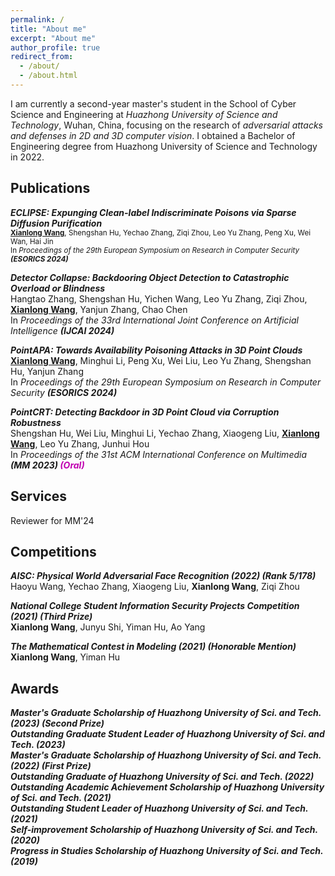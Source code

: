 ```yaml
---
permalink: /
title: "About me"
excerpt: "About me"
author_profile: true
redirect_from: 
  - /about/
  - /about.html
---
```


I am currently a second-year master's student in the School of Cyber Science and Engineering at _Huazhong University of Science and Technology_, Wuhan, China, focusing on the research of _adversarial attacks and defenses in 2D and 3D computer vision_. I obtained a Bachelor of Engineering degree from Huazhong University of Science and Technology in 2022.


 

Publications
------
***ECLIPSE: Expunging Clean-label Indiscriminate Poisons via Sparse Diffusion Purification***   
<small> **<u>Xianlong Wang</u>**, Shengshan Hu, Yechao Zhang, Ziqi Zhou, Leo Yu Zhang, Peng Xu, Wei Wan, Hai Jin   
In _Proceedings of the 29th European Symposium on Research in Computer Security **(ESORICS 2024)**_  </small>


***Detector Collapse: Backdooring Object Detection to Catastrophic Overload or Blindness***   
Hangtao Zhang, Shengshan Hu, Yichen Wang, Leo Yu Zhang, Ziqi Zhou, **<u>Xianlong Wang</u>**, Yanjun Zhang, Chao Chen   
In _Proceedings of the 33rd International Joint Conference on Artificial Intelligence **(IJCAI 2024)**_ 


***PointAPA: Towards Availability Poisoning Attacks in 3D Point Clouds***   
**<u>Xianlong Wang</u>**, Minghui Li, Peng Xu, Wei Liu, Leo Yu Zhang, Shengshan Hu, Yanjun Zhang   
In _Proceedings of the 29th European Symposium on Research in Computer Security **(ESORICS 2024)**_   

***PointCRT: Detecting Backdoor in 3D Point Cloud via Corruption Robustness***   
Shengshan Hu, Wei Liu, Minghui Li, Yechao Zhang, Xiaogeng Liu, **<u>Xianlong Wang</u>**, Leo Yu Zhang, Junhui Hou  
In _Proceedings of the 31st ACM International Conference on Multimedia **(MM 2023) <font color="color: lightblue;"> (Oral) </font>**_  


Services
------
Reviewer for MM'24 



Competitions
------
***AISC: Physical World Adversarial Face Recognition (2022) (Rank 5/178)***  
Haoyu Wang, Yechao Zhang, Xiaogeng Liu, **Xianlong Wang**, Ziqi Zhou  

***National College Student Information Security Projects Competition (2021) (Third Prize)***  
**Xianlong Wang**, Junyu Shi, Yiman Hu, Ao Yang  

***The Mathematical Contest in Modeling (2021) (Honorable Mention)***  
**Xianlong Wang**, Yiman Hu  


Awards
------
***Master's Graduate Scholarship of Huazhong University of Sci. and Tech. (2023) (Second Prize)***  
***Outstanding Graduate Student Leader of Huazhong University of Sci. and Tech. (2023)***  
***Master's Graduate Scholarship of Huazhong University of Sci. and Tech. (2022) (First Prize)***  
***Outstanding Graduate of Huazhong University of Sci. and Tech. (2022)***  
***Outstanding Academic Achievement Scholarship of Huazhong University of Sci. and Tech. (2021)***  
***Outstanding Student Leader of Huazhong University of Sci. and Tech. (2021)***  
***Self-improvement Scholarship of Huazhong University of Sci. and Tech. (2020)***  
***Progress in Studies Scholarship of Huazhong University of Sci. and Tech. (2019)***   





